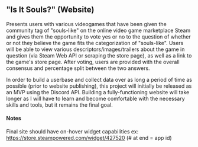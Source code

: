 ## "Is It Souls?" (Website)
Presents users with various videogames that have been given the community tag of "souls-like" on the online video game marketplace Steam and gives them the opportunity to vote yes or no to the question of whether or not they believe the game fits the categorization of "souls-like". Users will be able to view various descriptors/images/trailers about the game in question (via Steam Web API or scraping the store page), as well as a link to the game's store page.
After voting, users are provided with the overall consensus and percentage split between the two answers.


In order to build a userbase and collect data over as long a period of time as possible (prior to website publishing), this project will initially be released as an MVP using the Discord API. 
Building a fully-functioning website will take longer as I will have to learn and become comfortable with the necessary skills and tools, but it remains the final goal.



#### Notes
Final site should have on-hover widget capabilities
  ex: https://store.steampowered.com/widget/427520 (# at end = app id)
